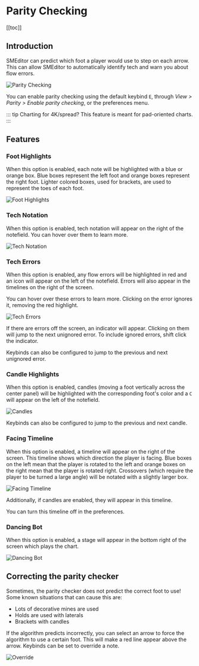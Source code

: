 # Parity Checking

[[toc]]

## Introduction

SMEditor can predict which foot a player would use to step on each arrow. This can allow
SMEditor to automatically identify tech and warn you about flow errors.

![Parity Checking](assets/parity/intro.png)

You can enable parity checking using the default keybind `E`, through *View > Parity > Enable parity checking*,
or the preferences menu.

::: tip
Charting for 4K/spread? This feature is meant for pad-oriented charts.
:::

## Features

### Foot Highlights

When this option is enabled, each note will be highlighted with a blue or orange box.
Blue boxes represent the left foot and orange boxes represent the right foot. Lighter
colored boxes, used for brackets, are used to represent the toes of each foot.

![Foot Highlights](assets/parity/highlights.png)

### Tech Notation

When this option is enabled, tech notation will appear on the right of the notefield.
You can hover over them to learn more.

![Tech Notation](assets/parity/notation.gif)

### Tech Errors

When this option is enabled, any flow errors will be highlighted in red and an icon will appear
on the left of the notefield. Errors will also appear in the timelines on the right of the screen.

You can hover over these errors to learn more. Clicking on the error ignores it, removing the red highlight.

![Tech Errors](assets/parity/errors.gif)

If there are errors off the screen, an indicator will appear. Clicking on them will jump to the next
unignored error. To include ignored errors, shift click the indicator.

Keybinds can also be configured to jump to the previous and next unignored error.

### Candle Highlights

When this option is enabled, candles (moving a foot vertically across the center panel) will be highlighted
with the corresponding foot's color and a `C` will appear on the left of the notefield.

![Candles](assets/parity/candles.png)

Keybinds can also be configured to jump to the previous and next candle.

### Facing Timeline

When this option is enabled, a timeline will appear on the right of the screen. This timeline
shows which direction the player is facing. Blue boxes on the left mean that the player is rotated
to the left and orange boxes on the right mean that the player is rotated right.
Crossovers (which require the player to be turned a large angle) will be notated with a slightly larger box.

![Facing Timeline](assets/parity/timeline.png)

Additionally, if candles are enabled, they will appear in this timeline.

You can turn this timeline off in the preferences.

### Dancing Bot

When this option is enabled, a stage will appear in the bottom right of the screen which plays the chart.

![Dancing Bot](assets/parity/bot.gif)

## Correcting the parity checker

Sometimes, the parity checker does not predict the correct foot to use! Some known situations that can cause this are:
- Lots of decorative mines are used
- Holds are used with laterals
- Brackets with candles

If the algorithm predicts incorrectly, you can select an arrow to force the algorithm to use a certain foot. This
will make a red line appear above the arrow. Keybinds can be set to override a note.

![Override](assets/parity/override.gif)
